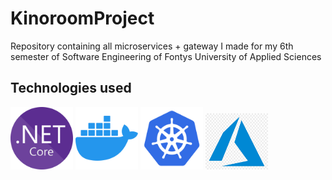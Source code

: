 # KinoroomProject
Repository containing all microservices + gateway I made for my 6th semester of Software Engineering of Fontys University of Applied Sciences

## Technologies used
<div align="left">
  <!-- You are encouraged to replace this logo with your own! Otherwise you can also remove it. -->
  <img src="img/NET_Core_Logo.svg.png" alt="logo" width="100"  height="100" />
  <img src="img/docker.png" alt="logo" width="100"  height="100" />
  <img src="img/kubernetes.png" alt="logo" width="100"  height="100" />
  <img src="img/azure.png" alt="logo" width="100"  height="90" />
  <br/>